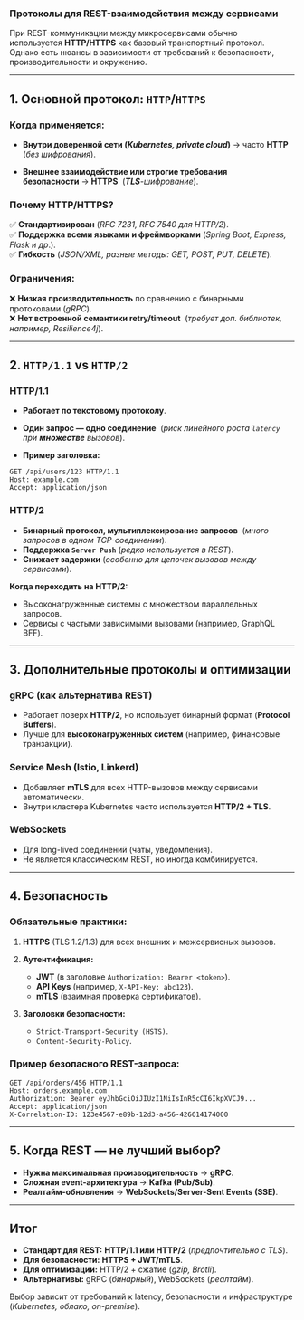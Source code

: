 ### **Протоколы для REST-взаимодействия между сервисами**

При REST-коммуникации между микросервисами обычно используется **HTTP/HTTPS** как базовый транспортный протокол. Однако есть нюансы в зависимости от требований к безопасности, производительности и окружению.

---
## 1. **Основной протокол: `HTTP`/`HTTPS`**

### **Когда применяется:**
- **Внутри доверенной сети (*Kubernetes, private cloud*)** → часто **HTTP** 
	  (*без шифрования*).
    
- **Внешнее взаимодействие или строгие требования безопасности** → **HTTPS** 
	  (***TLS**-шифрование*).

### **Почему HTTP/HTTPS?**
✅ **Стандартизирован** (*RFC 7231, RFC 7540 для HTTP/2*).  
✅ **Поддержка всеми языками и фреймворками** (*Spring Boot, Express, Flask и др*.).  
✅ **Гибкость** (*JSON/XML, разные методы: GET, POST, PUT, DELETE*).

### **Ограничения:**
❌ **Низкая производительность** по сравнению с бинарными протоколами (*gRPC*).  
❌ **Нет встроенной семантики retry/timeout** 
	(*требует доп. библиотек, например, Resilience4j*).

---
## 2. **`HTTP/1.1` vs `HTTP/2`**

### **HTTP/1.1**
- **Работает по текстовому протоколу**.    
- **Один запрос — одно соединение** 
	  (*риск линейного роста `latency` при **множестве** вызовов*).
    
- **Пример заголовка:**
```http
GET /api/users/123 HTTP/1.1
Host: example.com
Accept: application/json
```

### **HTTP/2**
- **Бинарный протокол, мультиплексирование запросов** 
	  (*много запросов в одном TCP-соединении*).
- **Поддержка `Server Push`** (*редко используется в REST*).    
- **Снижает задержки** (*особенно для цепочек вызовов между сервисами*).    

**Когда переходить на HTTP/2:**
- Высоконагруженные системы с множеством параллельных запросов.
- Сервисы с частыми зависимыми вызовами (например, GraphQL BFF).

---
## **3. Дополнительные протоколы и оптимизации**

### **gRPC** (как альтернатива REST)
- Работает поверх **HTTP/2**, но использует бинарный формат (**Protocol Buffers**).    
- Лучше для **высоконагруженных систем** (например, финансовые транзакции).    

### **Service Mesh** (Istio, Linkerd)
- Добавляет **mTLS** для всех HTTP-вызовов между сервисами автоматически.    
- Внутри кластера Kubernetes часто используется **HTTP/2 + TLS**.    

### **WebSockets**
- Для long-lived соединений (чаты, уведомления).    
- Не является классическим REST, но иногда комбинируется.    

---
## **4. Безопасность**

### **Обязательные практики:**

1. **HTTPS** (TLS 1.2/1.3) для всех внешних и межсервисных вызовов.
    
2. **Аутентификация:**    
    - **JWT** (в заголовке `Authorization: Bearer <token>`).        
    - **API Keys** (например, `X-API-Key: abc123`).        
    - **mTLS** (взаимная проверка сертификатов).
    
3. **Заголовки безопасности:**    
    - `Strict-Transport-Security (HSTS)`.        
    - `Content-Security-Policy`.        

### **Пример безопасного REST-запроса:**
```http
GET /api/orders/456 HTTP/1.1
Host: orders.example.com
Authorization: Bearer eyJhbGciOiJIUzI1NiIsInR5cCI6IkpXVCJ9...
Accept: application/json
X-Correlation-ID: 123e4567-e89b-12d3-a456-426614174000
```

---
## **5. Когда REST — не лучший выбор?**
- **Нужна максимальная производительность** → **gRPC**.    
- **Сложная event-архитектура** → **Kafka (Pub/Sub)**.    
- **Реалтайм-обновления** → **WebSockets/Server-Sent Events (SSE)**.    

---
## **Итог**

- **Стандарт для REST:** **HTTP/1.1 или HTTP/2** (*предпочтительно с TLS*).    
- **Для безопасности:** **HTTPS + JWT/mTLS**.    
- **Для оптимизации:** HTTP/2 + сжатие (*gzip, Brotli*).    
- **Альтернативы:** gRPC (*бинарный*), WebSockets (*реалтайм*).    

Выбор зависит от требований к latency, безопасности и инфраструктуре (*Kubernetes, облако, on-premise*).

